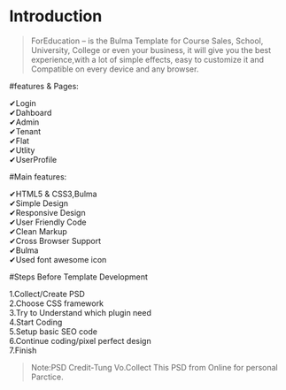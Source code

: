 # Introduction
>ForEducation – is the Bulma Template for Course Sales, School, University, College or even your business, it will give you the best experience,with a
lot of simple effects, easy to customize it and Compatible on every device and any browser.

#features & Pages:

✔Login<br> 
✔Dahboard<br> 
✔Admin<br> 
✔Tenant<br> 
✔Flat<br>
✔Utlity<br> 
✔UserProfile<br>




#Main features:

✔HTML5 & CSS3,Bulma<br> 
✔Simple Design<br> 
✔Responsive Design<br> 
✔User Friendly Code<br> 
✔Clean Markup<br> 
✔Cross Browser Support<br> 
✔Bulma<br> 
✔Used font awesome icon<br> 


#Steps Before Template Development

1.Collect/Create PSD<br> 
2.Choose CSS framework<br> 
3.Try to Understand which plugin need<br> 
4.Start Coding<br> 
5.Setup basic SEO code<br> 
6.Continue coding/pixel perfect design<br> 
7.Finish<br> 

>Note:PSD Credit-Tung Vo.Collect This PSD from Online for personal Parctice.
